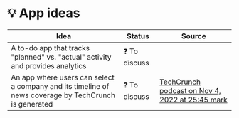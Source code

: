# 💡 App ideas

| Idea | Status | Source |
| ---  | -------| ---    |
| A to-do app that tracks "planned" vs. "actual" activity and provides analytics | ❓ To discuss | | 
| An app where users can select a company and its timeline of news coverage by TechCrunch is generated | ❓ To discuss | [TechCrunch podcast on Nov 4, 2022 at 25:45 mark](https://podcasts.google.com/feed/aHR0cHM6Ly9mZWVkcy5zaW1wbGVjYXN0LmNvbS9MRGQwbWFXTg/episode/NDdiNjUyMTItMTdhZC00MDdkLWJkOWItMWY3OTFkYmJhNTc3?sa=X&ved=0CAUQkfYCahgKEwiIxuX2n8b7AhUAAAAAHQAAAAAQpx0)|
